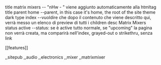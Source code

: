 title matrix mixers -- "nHw - " viene aggiunto automaticamente alla htmltag title
parent home --parent, in this case it's home, the root of the site
theme dark
type index --vuoldire che dopo il contenuto che viene descritto qui, verrà messo un elenco di preview di tutti i children
desc Matrix Mixers
status active --status: se è active tutto normale, se "upcoming" la pagina non verrà creata, ma comparirà nell'index, grayed-out o strikethru, senza link

[[features]]

,,sitepub
,,audio
,,electronics
,,mixer
,,matrixmixer
